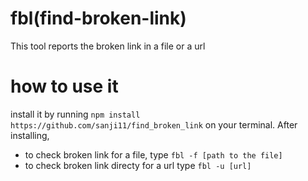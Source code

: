 # fbl(find-broken-link)
This tool reports the broken link in a file or a url
# how to use it
install it by running `npm install https://github.com/sanji11/find_broken_link` on your terminal.
After installing,
- to check broken link for a file,
type `fbl -f [path to the file]`
- to check broken link directy for a url
type `fbl -u [url]`  
